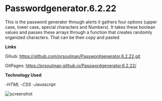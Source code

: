 # Passwordgenerator.6.2.22
This is the password generator through alerts it gathers four options 
(upper case, lower case, special characters and Numbers). It takes these 
boolean values and passes these arrays through a function that creates 
randomly organized characters. That can be then copy and pasted 

**Links**

Gihub: https://github.com/prsoulman/Passwordgenerator.6.2.22.git

GitPages: https://prsoulman.github.io/Passwordgenerator.6.2.22/

**Technology Used**

-*HTML*
-*CSS*
-*Javascript*


![screenshot](Screen%Shot%2022-05-30%at%7.57.10%PM.png)
